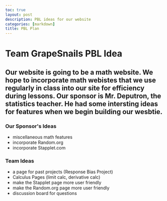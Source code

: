```yaml
--- 
toc: true
layout: post
description: PBL ideas for our website
categories: [markdown]
title: PBL Plan
---
```


# Team GrapeSnails PBL Idea

## Our website is going to be a math website. We hope to incorporate math webistes that we use regularly in class into our site for efficiency during lessons. Our sponsor is Mr. Deputron, the statistics teacher. He had some intersting ideas for features when we begin building our wesbtie.

### Our Sponsor's Ideas
- miscellaneous math features
- incorporate Random.org
- incorporate Stapplet.com

### Team Ideas
- a page for past projects (Response Bias Project)
- Calculus Pages (limit calc, derivative calc)
- make the Stapplet page more user friendly
- make the Random.org page more user friendly
- discussion board for questions
